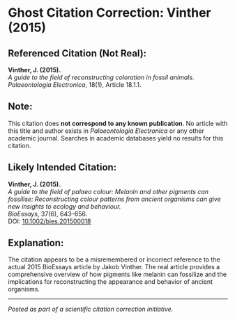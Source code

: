 # Ghost Citation Correction: Vinther (2015)

## Referenced Citation (Not Real):
**Vinther, J. (2015).**  
*A guide to the field of reconstructing coloration in fossil animals.*  
*Palaeontologia Electronica*, 18(1), Article 18.1.1.

## Note:
This citation does **not correspond to any known publication**. No article with this title and author exists in *Palaeontologia Electronica* or any other academic journal. Searches in academic databases yield no results for this citation.

## Likely Intended Citation:
**Vinther, J. (2015).**  
*A guide to the field of palaeo colour: Melanin and other pigments can fossilise: Reconstructing colour patterns from ancient organisms can give new insights to ecology and behaviour.*  
*BioEssays*, 37(6), 643–656.  
DOI: [10.1002/bies.201500018](https://doi.org/10.1002/bies.201500018)

## Explanation:
The citation appears to be a misremembered or incorrect reference to the actual 2015 BioEssays article by Jakob Vinther. The real article provides a comprehensive overview of how pigments like melanin can fossilize and the implications for reconstructing the appearance and behavior of ancient organisms.

---

*Posted as part of a scientific citation correction initiative.*


